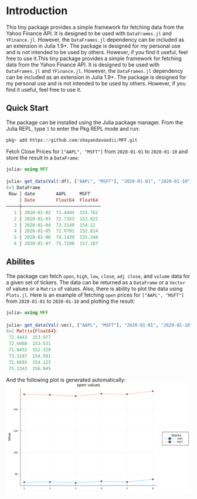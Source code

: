 # Introduction
This tiny package provides a simple framework for fetching data from the Yahoo Finance API. It is designed to be used with `DataFrames.jl` and `YFinance.jl`. However, the `DataFrames.jl` dependency can be included as an extension in Julia 1.9+. The package is designed for my personal use and is not intended to be used by others. However, if you find it useful, feel free to use it.This tiny package provides a simple framework for fetching data from the Yahoo Finance API. It is designed to be used with `DataFrames.jl` and `YFinance.jl`. However, the `DataFrames.jl` dependency can be included as an extension in Julia 1.9+. The package is designed for my personal use and is not intended to be used by others. However, if you find it useful, feel free to use it.

## Quick Start
The package can be installed using the Julia package manager. From the Julia REPL, type `]` to enter the Pkg REPL mode and run:

```julia
pkg> add https://github.com/shayandavoodii/MFF.git
```

Fetch Close Prices for `["AAPL", "MSFT"]` from `2020-01-01` to `2020-01-10` and store the result in a `DataFrame`:

```julia
julia> using MFF

julia> get_data(Val(:df), ["AAPL", "MSFT"], "2020-01-01", "2020-01-10")
6×3 DataFrame
 Row │ date        AAPL     MSFT    
     │ Date        Float64  Float64 
─────┼──────────────────────────────
   1 │ 2020-01-02  73.4494  155.762
   2 │ 2020-01-03  72.7353  153.822
   3 │ 2020-01-04  73.3149  154.22
   4 │ 2020-01-05  72.9701  152.814
   5 │ 2020-01-06  74.1439  155.248
   6 │ 2020-01-07  75.7188  157.187
```

## Abilites
The package can fetch `open`, `high`, `low`, `close`, `adj close`, and `volume` data for a given set of tickers. The data can be returned as a `DataFrame` or a `Vector` of values or a `Matrix` of values. Also, there is ability to plot the data using `Plots.jl`. Here is an example of fetching `open` prices for `["AAPL", "MSFT"]` from `2020-01-01` to `2020-01-10` and plotting the result:

```julia
julia> using MFF

julia> get_data(Val(:vec), ["AAPL", "MSFT"], "2020-01-01", "2020-01-10", prprty="open", plot=true)
6×2 Matrix{Float64}:
 72.4443  153.977
 72.6668  153.531
 71.8452  152.329
 73.3247  154.501
 72.6693  154.123
 75.1343  156.945
```
And the following plot is generated automatically:  
![Alt text](../build/assets/Open.png)